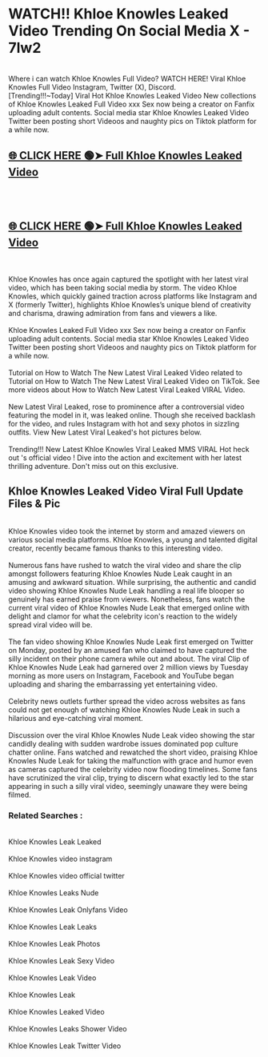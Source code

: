 # WATCH!! Khloe Knowles Leaked Video Trending On Social Media X - 7lw2<br>
<br>
Where i can watch Khloe Knowles Full Video? WATCH HERE! Viral Khloe Knowles Full Video Instagram, Twitter (X), Discord.
<br>
[Trending!!!~Today] Viral Hot Khloe Knowles Leaked Video New collections of Khloe Knowles Leaked Full Video xxx Sex now being a creator on Fanfix uploading adult contents. Social media star Khloe Knowles Leaked Video Twitter been posting short Videoos and naughty pics on Tiktok platform for a while now.
<br>
<h2><a href="https://onlyfansleakedmodels.blogspot.com/2024/09/khloe-knowles-lingerie-sex-tape-video.html">🌐 CLICK HERE 🟢➤ Full Khloe Knowles Leaked Video</a></h2><br>
<br>
<h2><a href="https://onlyfansleakedmodels.blogspot.com/2024/09/khloe-knowles-lingerie-sex-tape-video.html">🌐 CLICK HERE 🟢➤ Full Khloe Knowles Leaked Video</a></h2><br>
<br>
Khloe Knowles has once again captured the spotlight with her latest viral video, which has been taking social media by storm. The video Khloe Knowles, which quickly gained traction across platforms like Instagram and X (formerly Twitter), highlights Khloe Knowles’s unique blend of creativity and charisma, drawing admiration from fans and viewers a like.
<br><br>
Khloe Knowles Leaked Full Video xxx Sex now being a creator on Fanfix uploading adult contents. Social media star Khloe Knowles Leaked Video Twitter been posting short Videoos and naughty pics on Tiktok platform for a while now.
<br><br>
Tutorial on How to Watch The New Latest Viral Leaked Video related to Tutorial on How to Watch The New Latest Viral Leaked Video on TikTok. See more videos about How to Watch New Latest Viral Leaked VIRAL Video.
<br><br>
New Latest Viral Leaked, rose to prominence after a controversial video featuring the model in it, was leaked online. Though she received backlash for the video, and rules Instagram with hot and sexy photos in sizzling outfits. View New Latest Viral Leaked's hot pictures below.
<br><br>
Trending!!! New Latest Khloe Knowles Viral Leaked MMS VIRAL Hot heck out 's official video ! Dive into the action and excitement with her latest thrilling adventure. Don't miss out on this exclusive.
<br>
<h2>Khloe Knowles Leaked Video Viral Full Update Files & Pic</h2>
<br>
Khloe Knowles video took the internet by storm and amazed viewers on various social media platforms. Khloe Knowles, a young and talented digital creator, recently became famous thanks to this interesting video.
<br><br>
Numerous fans have rushed to watch the viral video and share the clip amongst followers featuring Khloe Knowles Nude Leak caught in an amusing and awkward situation. While surprising, the authentic and candid video showing Khloe Knowles Nude Leak handling a real life blooper so genuinely has earned praise from viewers. Nonetheless, fans watch the current viral video of Khloe Knowles Nude Leak that emerged online with delight and clamor for what the celebrity icon's reaction to the widely spread viral video will be.
<br><br>
The fan video showing Khloe Knowles Nude Leak first emerged on Twitter on Monday, posted by an amused fan who claimed to have captured the silly incident on their phone camera while out and about. The viral Clip of Khloe Knowles Nude Leak had garnered over 2 million views by Tuesday morning as more users on Instagram, Facebook and YouTube began uploading and sharing the embarrassing yet entertaining video.
<br><br>
Celebrity news outlets further spread the video across websites as fans could not get enough of watching Khloe Knowles Nude Leak in such a hilarious and eye-catching viral moment.
<br><br>
Discussion over the viral Khloe Knowles Nude Leak video showing the star candidly dealing with sudden wardrobe issues dominated pop culture chatter online. Fans watched and rewatched the short video, praising Khloe Knowles Nude Leak for taking the malfunction with grace and humor even as cameras captured the celebrity video now flooding timelines. Some fans have scrutinized the viral clip, trying to discern what exactly led to the star appearing in such a silly viral video, seemingly unaware they were being filmed.
<br>
<h3>Related Searches :</h3>
<br>
Khloe Knowles Leak Leaked
<br><br>
Khloe Knowles video instagram
<br><br>
Khloe Knowles video official twitter
<br><br>
Khloe Knowles Leaks Nude
<br><br>
Khloe Knowles Leak Onlyfans Video
<br><br>
Khloe Knowles Leak Leaks
<br><br>
Khloe Knowles Leak Photos
<br><br>
Khloe Knowles Leak Sexy Video
<br><br>
Khloe Knowles Leak Video
<br><br>
Khloe Knowles Leak
<br><br>
Khloe Knowles Leaked Video
<br><br>
Khloe Knowles Leaks Shower Video
<br><br>
Khloe Knowles Leak Twitter Video
